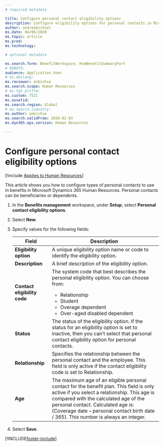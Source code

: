 ```yaml
---
# required metadata

title: Configure personal contact eligibility options
description: Configure eligibility options for personal contacts in Microsoft Dynamics 365 Human Resources. Personal contacts can be beneficiaries or dependents.
author: andreabichsel
ms.date: 04/06/2020
ms.topic: article
ms.prod: 
ms.technology: 

# optional metadata

ms.search.form: BenefitWorkspace, HcmBenefitSummaryPart
# ROBOTS: 
audience: Application User
# ms.devlang: 
ms.reviewer: anbichse
ms.search.scope: Human Resources
# ms.tgt_pltfrm: 
ms.custom: 7521
ms.assetid: 
ms.search.region: Global
# ms.search.industry: 
ms.author: anbichse
ms.search.validFrom: 2020-02-03
ms.dyn365.ops.version: Human Resources

---
```


# Configure personal contact eligibility options

[!include [Applies to Human Resources](../includes/applies-to-hr.md)]

This article shows you how to configure types of personal contacts to use in benefits in Microsoft Dynamics 365 Human Resources. Personal contacts can be beneficiaries or dependents. 

1. In the **Benefits management** workspace, under **Setup**, select **Personal contact eligibility options**.

2. Select **New**.

3. Specify values for the following fields:

   | Field | Description |
   | --- | --- |
   | **Eligibility option** | A unique eligibility option name or code to identify the eligibility option. |
   | **Description** | A brief description of the eligibility option. |
   | **Contact eligibility code** | The system code that best describes the personal eligibility option. You can choose from: <ul><li>Relationship</li><li>Student</li><li>Overage dependent</li><li>Over-aged disabled dependent</li></ul> |
   | **Status** | The status of the eligibility option. If the status for an eligibility option is set to inactive, then you can’t select that personal contact eligibility option for personal contacts. |
   | **Relationship** | Specifies the relationship between the personal contact and the employee. This field is only active if the contact eligibility code is set to Relationship. |
   | **Age** | The maximum age of an eligible personal contact for the benefit plan. This field is only active if you select a relationship. This age is compared with the calculated age of the personal contact. Calculated age is: (Coverage date – personal contact birth date / 365). This number is always an integer. |

4. Select **Save**. 


[!INCLUDE[footer-include](../includes/footer-banner.md)]